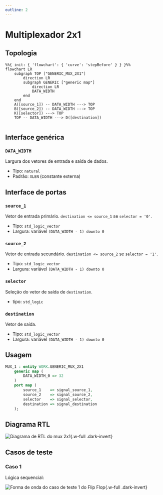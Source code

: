 ```yaml
---
outline: 2
---
```


# Multiplexador 2x1

[<Badge type="tip" text="GENERIC_MUX_2X1.vhd &boxbox;" />](https://github.com/pfeinsper/24a-CTI-RISCV/blob/main/src/GENERIC_MUX_2X1.vhd)

## Topologia

```mermaid
%%{ init: { 'flowchart': { 'curve': 'stepBefore' } } }%%
flowchart LR
    subgraph TOP ["GENERIC_MUX_2X1"]
        direction LR
        subgraph GENERIC ["generic map"]
            direction LR
            DATA_WIDTH
        end
    end
    A([source_1]) -- DATA_WIDTH ---> TOP
    B([source_2]) -- DATA_WIDTH ---> TOP
    K([selector]) ---> TOP
    TOP -- DATA_WIDTH ---> D([destination])
  
```

## Interface genérica

### `DATA_WIDTH` <Badge type="tip" text="GENERIC" />

Largura dos vetores de entrada e saída de dados.

- Tipo: `natural`
- Padrão: `XLEN` (constante externa)

## Interface de portas

### `source_1` <Badge type="warning" text="INPUT" />

Vetor de entrada primário. `destination <= source_1` se `selector = '0'`.

- Tipo: `std_logic_vector`
- Largura: variável `(DATA_WIDTH - 1) downto 0`

### `source_2` <Badge type="warning" text="INPUT" />

Vetor de entrada secundário. `destination <= source_2` se `selector = '1'`.

- Tipo: `std_logic_vector`
- Largura: variável `(DATA_WIDTH - 1) downto 0`

### `selector` <Badge type="warning" text="INPUT" />

Seleção do vetor de saída de `destination`.

- tipo: `std_logic`

### `destination` <Badge type="danger" text="OUTPUT" />

Vetor de saída.

- Tipo: `std_logic_vector`
- Largura: variável `(DATA_WIDTH - 1) downto 0`

## Usagem

```vhdl
MUX_1 : entity WORK.GENERIC_MUX_2X1
    generic map (
        DATA_WIDTH_0 => 32
    )
    port map (
        source_1    => signal_source_1,
        source_2    => signal_source_2,
        selector    => signal_selector,
        destination => signal_destination
    );
```

## Diagrama RTL

![Diagrama de RTL do mux 2x1](/images/referencia/componentes/generic_mux_2x1_netlist.svg){.w-full .dark-invert}

## Casos de teste

[<Badge type="tip" text="test_GENERIC_MUX_2X1.py &boxbox;" />](https://github.com/pfeinsper/24a-CTI-RISCV/blob/main/test/test_GENERIC_MUX_2X1.py)

### Caso 1 <Badge type="info" text="tb_generic_mux_2x1_case_1" />

Lógica sequencial:

![Forma de onda do caso de teste 1 do Flip Flop](/images/referencia/componentes/tb_generic_mux_2x1_case_1.svg){.w-full .dark-invert}
